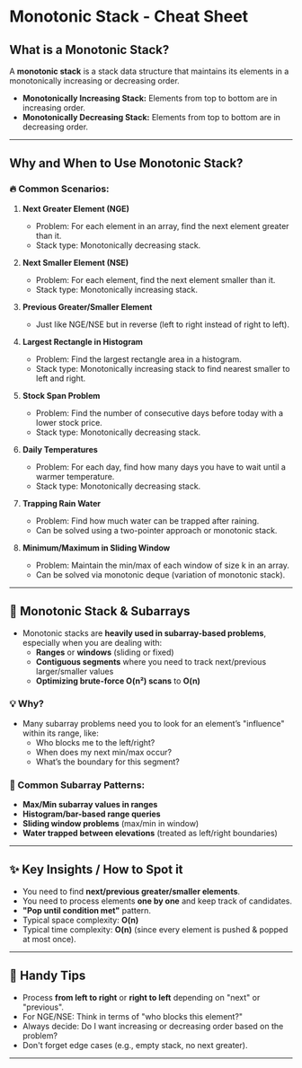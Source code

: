 # Monotonic Stack - Cheat Sheet

## What is a Monotonic Stack?
A **monotonic stack** is a stack data structure that maintains its elements in a monotonically increasing or decreasing order.
- **Monotonically Increasing Stack:** Elements from top to bottom are in increasing order.
- **Monotonically Decreasing Stack:** Elements from top to bottom are in decreasing order.

---

## Why and When to Use Monotonic Stack?

### 🔥 Common Scenarios:

1. **Next Greater Element (NGE)**
   - Problem: For each element in an array, find the next element greater than it.
   - Stack type: Monotonically decreasing stack.

2. **Next Smaller Element (NSE)**
   - Problem: For each element, find the next element smaller than it.
   - Stack type: Monotonically increasing stack.

3. **Previous Greater/Smaller Element**
   - Just like NGE/NSE but in reverse (left to right instead of right to left).

4. **Largest Rectangle in Histogram**
   - Problem: Find the largest rectangle area in a histogram.
   - Stack type: Monotonically increasing stack to find nearest smaller to left and right.

5. **Stock Span Problem**
   - Problem: Find the number of consecutive days before today with a lower stock price.
   - Stack type: Monotonically decreasing stack.

6. **Daily Temperatures**
   - Problem: For each day, find how many days you have to wait until a warmer temperature.
   - Stack type: Monotonically decreasing stack.

7. **Trapping Rain Water**
   - Problem: Find how much water can be trapped after raining.
   - Can be solved using a two-pointer approach or monotonic stack.

8. **Minimum/Maximum in Sliding Window**
   - Problem: Maintain the min/max of each window of size k in an array.
   - Can be solved via monotonic deque (variation of monotonic stack).

---

## 🎯 Monotonic Stack & Subarrays

- Monotonic stacks are **heavily used in subarray-based problems**, especially when you are dealing with:
  - **Ranges** or **windows** (sliding or fixed)
  - **Contiguous segments** where you need to track next/previous larger/smaller values
  - **Optimizing brute-force O(n²) scans** to **O(n)**

### 💡 Why?
- Many subarray problems need you to look for an element’s "influence" within its range, like:
  - Who blocks me to the left/right?
  - When does my next min/max occur?
  - What’s the boundary for this segment?

### 💎 Common Subarray Patterns:
- **Max/Min subarray values in ranges**
- **Histogram/bar-based range queries**
- **Sliding window problems** (max/min in window)
- **Water trapped between elevations** (treated as left/right boundaries)

---

## ✨ Key Insights / How to Spot it
- You need to find **next/previous greater/smaller elements**.
- You need to process elements **one by one** and keep track of candidates.
- **"Pop until condition met"** pattern.
- Typical space complexity: **O(n)**
- Typical time complexity: **O(n)** (since every element is pushed & popped at most once).

---

## 📝 Handy Tips
- Process **from left to right** or **right to left** depending on "next" or "previous".
- For NGE/NSE: Think in terms of "who blocks this element?"
- Always decide: Do I want increasing or decreasing order based on the problem?
- Don't forget edge cases (e.g., empty stack, no next greater).

---
